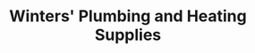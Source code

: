 ---
title: "Winters' Plumbing and Heating Supplies"
url: /meadville/winters-plumbing-and-heating-supplies/
shop: Baustoffe
---